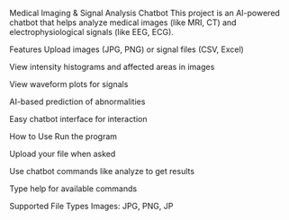 Medical Imaging & Signal Analysis Chatbot
This project is an AI-powered chatbot that helps analyze medical images (like MRI, CT) and electrophysiological signals (like EEG, ECG).

Features
Upload images (JPG, PNG) or signal files (CSV, Excel)

View intensity histograms and affected areas in images

View waveform plots for signals

AI-based prediction of abnormalities

Easy chatbot interface for interaction

How to Use
Run the program

Upload your file when asked

Use chatbot commands like analyze to get results

Type help for available commands

Supported File Types
Images: JPG, PNG, JP

